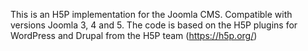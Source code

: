 This is an H5P implementation for the Joomla CMS.
Compatible with versions Joomla 3, 4 and 5.
The code is based on the H5P plugins for WordPress and Drupal from the H5P team (https://h5p.org/)
